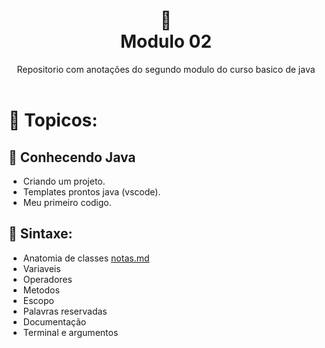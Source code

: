 
<h1 align="center">
🐛<br> Modulo 02</h1>
<div align=center> Repositorio com anotações do segundo modulo do curso basico de java</div>
<br>

# 🔗 Topicos:

## 📌 Conhecendo Java

* Criando um projeto.
* Templates prontos java (vscode).
* Meu primeiro codigo.

## 📌 Sintaxe:

* Anatomia de classes [notas.md](https://github.com/olgaleticialopes/java/tree/main/modulo_02/Anatomia_classe)
* Variaveis
* Operadores
* Metodos
* Escopo
* Palavras reservadas
* Documentação
* Terminal e argumentos



<br>

